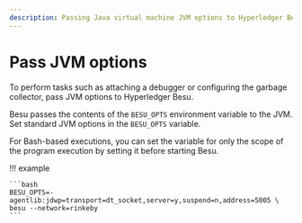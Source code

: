 ```yaml
---
description: Passing Java virtual machine JVM options to Hyperledger Besu at runtime
---
```


# Pass JVM options

To perform tasks such as attaching a debugger or configuring the garbage collector, pass JVM
options to Hyperledger Besu.

Besu passes the contents of the `BESU_OPTS` environment variable to the JVM. Set standard JVM
options in the `BESU_OPTS` variable.

For Bash-based executions, you can set the variable for only the scope of the program execution by
setting it before starting Besu.

!!! example

    ```bash
    BESU_OPTS=-agentlib:jdwp=transport=dt_socket,server=y,suspend=n,address=5005 \
    besu --network=rinkeby
    ```
